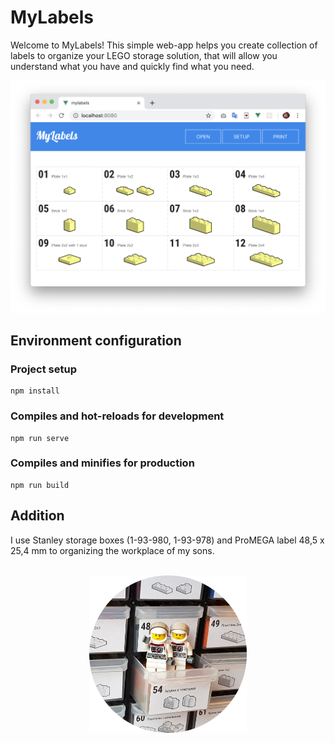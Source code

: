 # MyLabels

Welcome to MyLabels! This simple web-app helps you create collection of labels to organize your LEGO storage solution, that will allow you understand what you have and quickly find what you need.

![screenshot](/screenshot.png)


## Environment configuration

### Project setup
```
npm install
```

### Compiles and hot-reloads for development
```
npm run serve
```

### Compiles and minifies for production
```
npm run build
```


## Addition

I use Stanley storage boxes (1-93-980, 1-93-978) and ProMEGA label 48,5 х 25,4 mm to organizing the workplace of my sons.

<p align="center">
  <br/>
  <img src="/result.jpg" width="50%">
</p>
